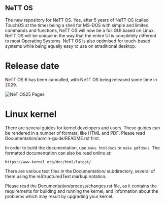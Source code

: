 ## NeTT OS

The new repository for NeTT OS. Yes, after 5 years of NeTT OS (called TouchOS at the time) being a shell for MS-DOS with simple and limited commands and functions, NeTT OS will now be a full GUI based on Linux. NeTT OS will be unique in the way that the entire UI is completely different to most Operating Systems. NeTT OS is also optimised for touch-based systems while being equally easy to use on atraditional desktop.

# Release date

NeTT OS 6 has been cancalled, with NeTT OS being released some time in 2029.

![NeT OS25 Pages](https://github.com/user-attachments/assets/f7807686-3905-40f7-b110-3789621d7877)


Linux kernel
============

There are several guides for kernel developers and users. These guides can
be rendered in a number of formats, like HTML and PDF. Please read
Documentation/admin-guide/README.rst first.

In order to build the documentation, use ``make htmldocs`` or
``make pdfdocs``.  The formatted documentation can also be read online at:

    https://www.kernel.org/doc/html/latest/

There are various text files in the Documentation/ subdirectory,
several of them using the reStructuredText markup notation.

Please read the Documentation/process/changes.rst file, as it contains the
requirements for building and running the kernel, and information about
the problems which may result by upgrading your kernel.

